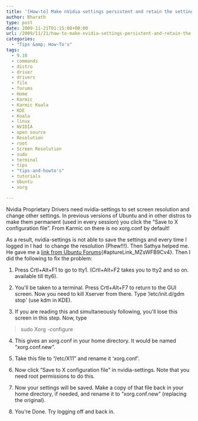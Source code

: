 ```yaml
---
title: '[How-to] Make nVidia settings persistent and retain the settings in Ubuntu 9.10 Karmic Koala'
author: Bharath
type: post
date: 2009-11-21T01:15:08+00:00
url: /2009/11/21/how-to-make-nvidia-settings-persistent-and-retain-the-settings-in-ubuntu-9-10-karmic-koala/
categories:
  - "Tips &amp; How-To's"
tags:
  - 9.10
  - commands
  - distro
  - driver
  - drivers
  - file
  - forums
  - Home
  - Karmic
  - Karmic Koala
  - KDE
  - Koala
  - linux
  - NVIDIA
  - open source
  - Resolution
  - root
  - Screen Resolution
  - sudo
  - terminal
  - tips
  - "tips-and-howto's"
  - tutorials
  - Ubuntu
  - xorg

---
```

Nvidia Proprietary Drivers need nvidia-settings to set screen resolution and change other settings. In previous versions of Ubuntu and in other distros to make them permanent (used in every session) you click the &#8220;Save to X configuration file&#8221;. From Karmic on there is no xorg.conf by default!

As a result, nvidia-settings is not able to save the settings and every time I logged in I had  to change the resolution (Phew!!!). Then Sathya helped me. He gave me a [link from Ubuntu Forums][1]{#aptureLink_MZsWFB9Cv4}. Then I did the following to fix the problem:

<!--more-->

1. Press Crtl+Alt+F1 to go to tty1. (Crtl+Alt+F2 takes you to tty2 and so on. available till tty6).

2. You'll be taken to a terminal. Press Crtl+Alt+F7 to return to the GUI screen. Now you need to kill Xserver from there. Type &#8216;/etc/init.d/gdm stop' (use kdm in KDE).

3. If you are reading this and simultaneously following, you'll lose this screen in this step. Now, type

> sudo Xorg -configure

4. This gives an xorg.conf in your home directory. It would be named &#8220;xorg.conf.new&#8221;.

5. Take this file to &#8220;/etc/X11&#8221; and rename it &#8216;xorg.conf'.

6. Now click &#8220;Save to X configuration file&#8221; in nvidia-settings. Note that you need root permissions to do this.

7. Now your settings will be saved. Make a copy of that file back in your home directory, if needed, and rename it to &#8220;xorg.conf.new&#8221; (replacing the original).

8. You're Done. Try logging off and back in.

 [1]: https://ubuntuforums.org/showthread.php?t=1260518
